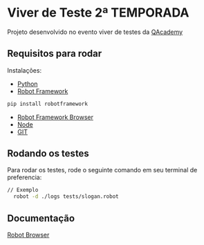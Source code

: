 
# Viver de Teste 2ª TEMPORADA

Projeto desenvolvido no evento viver de testes da [QAcademy](https://app.qacademy.io/area/produto/item/629926)



## Requisitos para rodar

Instalações:
 - [Python](https://www.python.org/downloads/)
 - [Robot Framework](https://robotframework.org/?tab=1#getting-started)
 ```bash
pip install robotframework 
```
 - [Robot Framework Browser](https://github.com/MarketSquare/robotframework-browser)
 - [Node](https://nodejs.org/en/download/)
 - [GIT](https://git-scm.com/)


    
## Rodando os testes

Para rodar os testes, rode o seguinte comando em seu terminal de preferencia:

```bash
// Exemplo
  robot -d ./logs tests/slogan.robot
```


## Documentação

[Robot Browser]([Browser](https://marketsquare.github.io/robotframework-browser/Browser.html#library-documentation-top))

